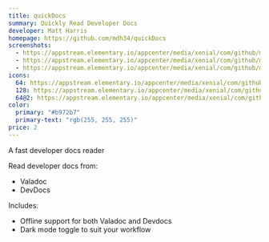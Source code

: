 ```yaml
---
title: quickDocs
summary: Quickly Read Developer Docs
developer: Matt Harris
homepage: https://github.com/mdh34/quickDocs
screenshots:
  - https://appstream.elementary.io/appcenter/media/xenial/com/github/mdh34.quickdocs.desktop/B66197841F0821F3444EACAF54F80E20/screenshots/image-1_orig.png
  - https://appstream.elementary.io/appcenter/media/xenial/com/github/mdh34.quickdocs.desktop/B66197841F0821F3444EACAF54F80E20/screenshots/image-2_orig.png
  - https://appstream.elementary.io/appcenter/media/xenial/com/github/mdh34.quickdocs.desktop/B66197841F0821F3444EACAF54F80E20/screenshots/image-3_orig.png
icons:
  64: https://appstream.elementary.io/appcenter/media/xenial/com/github/mdh34.quickdocs.desktop/B66197841F0821F3444EACAF54F80E20/icons/64x64/com.github.mdh34.quickdocs_com.github.mdh34.quickdocs.png
  128: https://appstream.elementary.io/appcenter/media/xenial/com/github/mdh34.quickdocs.desktop/B66197841F0821F3444EACAF54F80E20/icons/128x128/com.github.mdh34.quickdocs_com.github.mdh34.quickdocs.png
  64@2: https://appstream.elementary.io/appcenter/media/xenial/com/github/mdh34.quickdocs.desktop/B66197841F0821F3444EACAF54F80E20/icons/64x64@2/com.github.mdh34.quickdocs_com.github.mdh34.quickdocs.png
color:
  primary: "#b972b7"
  primary-text: "rgb(255, 255, 255)"
price: 2
---
```


<p>A fast developer docs reader</p>
<p>Read developer docs from:</p>
<ul>
  <li>Valadoc</li>
  <li>DevDocs</li>
</ul>
<p>Includes:</p>
<ul>
  <li>Offline support for both Valadoc and Devdocs</li>
  <li>Dark mode toggle to suit your workflow</li>
</ul>